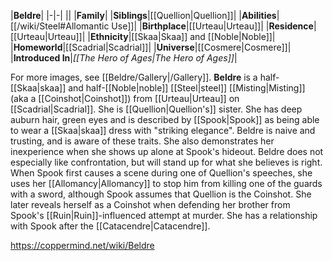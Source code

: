 |**Beldre**|
|-|-|
||
|**Family**|
|**Siblings**|[[Quellion\|Quellion]]|
|**Abilities**|[[/wiki/Steel#Allomantic Use]]|
|**Birthplace**|[[Urteau\|Urteau]]|
|**Residence**|[[Urteau\|Urteau]]|
|**Ethnicity**|[[Skaa\|Skaa]] and [[Noble\|Noble]]|
|**Homeworld**|[[Scadrial\|Scadrial]]|
|**Universe**|[[Cosmere\|Cosmere]]|
|**Introduced In**|*[[The Hero of Ages\|The Hero of Ages]]*|

For more images, see [[Beldre/Gallery\|/Gallery]].
**Beldre** is a half-[[Skaa\|skaa]] and half-[[Noble\|noble]] [[Steel\|steel]] [[Misting\|Misting]] (aka a [[Coinshot\|Coinshot]]) from [[Urteau\|Urteau]] on [[Scadrial\|Scadrial]].
She is [[Quellion\|Quellion's]] sister. She has deep auburn hair, green eyes and is described by [[Spook\|Spook]] as being able to wear a [[Skaa\|skaa]] dress with "striking elegance". Beldre is naive and trusting, and is aware of these traits. She also demonstrates her inexperience when she shows up alone at Spook's hideout.
Beldre does not especially like confrontation, but will stand up for what she believes is right. When Spook first causes a scene during one of Quellion's speeches, she uses her [[Allomancy\|Allomancy]] to stop him from killing one of the guards with a sword, although Spook assumes that Quellion is the Coinshot.
She later reveals herself as a Coinshot when defending her brother from Spook's [[Ruin\|Ruin]]-influenced attempt at murder.
She has a relationship with Spook after the [[Catacendre\|Catacendre]].



https://coppermind.net/wiki/Beldre